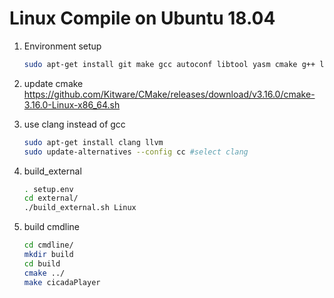 # Linux Compile on Ubuntu 18.04

1. Environment setup

    ```bash
    sudo apt-get install git make gcc autoconf libtool yasm cmake g++ libsdl2-dev
    ```

2. update cmake
    https://github.com/Kitware/CMake/releases/download/v3.16.0/cmake-3.16.0-Linux-x86_64.sh
3. use clang instead of gcc
    ```bash
    sudo apt-get install clang llvm
    sudo update-alternatives --config cc #select clang
    ```

4. build_external

    ```bash
    . setup.env
    cd external/
    ./build_external.sh Linux
    ```
   
5. build cmdline
    ```bash
    cd cmdline/
    mkdir build
    cd build
    cmake ../
    make cicadaPlayer
    ```
   